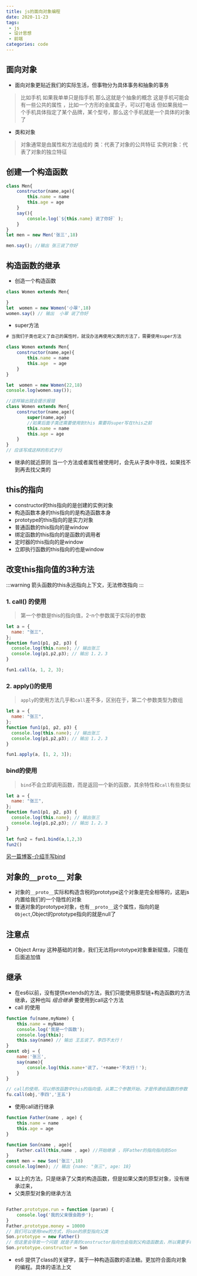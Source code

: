 ```yaml
---
title: js的面向对象编程
date: 2020-11-23
tags:
 - js
 - 设计思想
 - 前端
categories: code
---
```



## 面向对象
- 面向对象更贴近我们的实际生活，但事物分为具体事务和抽象的事务
> 比如手机 如果我单单只是指手机 那么这就是个抽象的概念
这是手机可能会有一些公共的属性 ，比如一个方形的金属盒子，可以打电话
但如果我给一个手机具体指定了某个品牌，某个型号，那么这个手机就是一个具体的对象了
- 类和对象
> 对象通常是由属性和方法组成的
类：代表了对象的公共特征
实例对象：代表了对象的独立特征

## 创建一个构造函数
```javascript
class Men{
	constructor(name,age){
		this.name = name
		this.age = age
	}
	say(){
		console.log(`${this.name} 说了你好` );
	}
}
let men = new Men('张三',18)

men.say(); //输出 张三说了你好
```

## 构造函数的继承
- 创造一个构造函数

```javascript
class Women extends Men{

}
let  women = new Women('小翠',18)
women.say() // 输出  小翠 说了你好
```

- super方法

```javascript
# 当我们子类也定义了自己的属性时，就没办法再使用父类的方法了，需要使用super方法

class Women extends Men{
	constructor(name,age){
		this.name = name
		this.age  = age
	}
}

let  women = new Women(22,18)
console.log(women.say());

//这样输出就会提示报错
class Women extends Men{
	constructor(name,age){
		super(name,age)
		//如果后面子类还需要使用到this 需要将super写在this之前
		this.name = name
		this.age = age
	}
}
// 应该写成这样的形式才行

```
- 继承的就近原则
当一个方法或者属性被使用时，会先从子类中寻找，如果找不到再去找父类的

## this的指向
- constructor的this指向的是创建的实例对象
- 构造函数本身的this指向的是构造函数本身
- prototype的this指向的是实力对象
- 普通函数的this指向的是window
- 绑定函数的this指向的是函数的调用者
- 定时器的this指向的是window
- 立即执行函数的this指向的也是window

## 改变this指向值的3种方法
:::warning
箭头函数的this永远指向上下文，无法修改指向
:::

### 1. call() 的使用
> 第一个参数是this的指向值，2-n个参数属于实际的参数
```js
let a = {
  name: "张三",
};
function fun1(p1, p2, p3) {
  console.log(this.name); // 输出张三
  console.log(p1,p2,p3); // 输出 1，2，3
}

fun1.call(a, 1, 2, 3);
```
### 2. apply()的使用
> `apply`的使用方法几乎和`call`差不多，区别在于，第二个参数类型为数组

```js
let a = {
  name: "张三",
};
function fun1(p1, p2, p3) {
  console.log(this.name); // 输出张三
  console.log(p1,p2,p3); // 输出 1，2，3
}

fun1.apply(a, [1, 2, 3]);
```

### bind的使用
> `bind`不会立即调用函数，而是返回一个新的函数，其余特性和`call`有些类似

```js
let a = {
  name: "张三",
};
function fun1(p1, p2, p3) {
  console.log(this.name); // 输出张三
  console.log(p1,p2,p3); // 输出 1，2，3
}

let fun2 = fun1.bind(a,1,2,3)
fun2()
```


[另一篇博客-介绍手写bind](/js/bind.html)




## 对象的`__proto__` 对象
- 对象的` __proto__ `实际和构造含税的prototype这个对象是完全相等的，这是js内置给我们的一个隐性的对象
- 普通对象的prototype对象，也有`__proto__`这个属性，指向的是`Object`,Object的prototype指向的就是null了

## 注意点
- Object Array 这种基础的对象，我们无法将prototype对象重新赋值，只能在后面追加值

## 继承
- 在es6以前，没有提供extends的方法，我们只能使用原型链+构造函数的方法继承，这种也叫 _组合继承_  要使用到call这个方法
- call 的使用

```javascript
function fu(name,myName) {
	this.name = myName
	console.log('我是一个函数');
	console.log(this);
	this.say(name) // 输出 王五说了，李四不太行！
}
const obj = {
	name:'张三',
	say(name){
		console.log(this.name+'说了，'+name+'不太行！');
	}
}

// call的使用，可以修改函数中this的指向值，从第二个参数开始，才是传递给函数的参数
fu.call(obj,'李四','王五')
```

- 使用call进行继承

```javascript
function Father(name , age) {
	this.name = name
	this.age = age
}

function Son(name , age){
	Father.call(this,name , age) //开始继承 ，将Father的指向指向到Son
}
const men = new Son('张三',18)
console.log(men); // 输出 {name: "张三", age: 18}

```
- 以上的方法，只是继承了父类的构造函数，但是如果父类的原型对象，没有继承过来，
- 父类原型对象的继承方法

```javascript

Father.prototype.run = function (param) {
	console.log('我的父亲很会跑步');
}
Father.prototype.money = 10000
// 我们可以使用new的方式，将son的原型指向父类
Son.prototype = new Father()
// 但这里会导致一个问题 就是子类的constructor指向也会指到父构造函数去，所以需要手动的修正
Son.prototype.constructor = Son
```
- es6 提供了class的关键字，属于一种构造函数的语法糖。更加符合面向对象的编程。具体的语法上文

